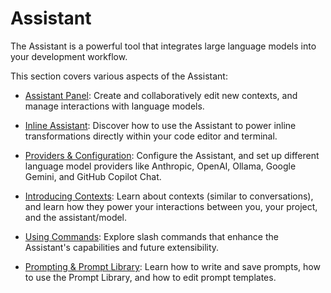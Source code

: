 # Assistant

The Assistant is a powerful tool that integrates large language models into your development workflow.

This section covers various aspects of the Assistant:

- [Assistant Panel](/assistant/assistant-panel.md): Create and collaboratively edit new contexts, and manage interactions with language models.

- [Inline Assistant](/assistant/inline-assistant.md): Discover how to use the Assistant to power inline transformations directly within your code editor and terminal.

- [Providers & Configuration](/assistant/configuration.md): Configure the Assistant, and set up different language model providers like Anthropic, OpenAI, Ollama, Google Gemini, and GitHub Copilot Chat.

- [Introducing Contexts](/assistant/contexts.md): Learn about contexts (similar to conversations), and learn how they power your interactions between you, your project, and the assistant/model.

- [Using Commands](/assistant/commands.md): Explore slash commands that enhance the Assistant's capabilities and future extensibility.

- [Prompting & Prompt Library](/assistant/prompting.md): Learn how to write and save prompts, how to use the Prompt Library, and how to edit prompt templates.
